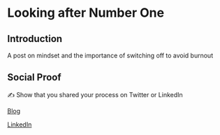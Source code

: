 # Looking after Number One

## Introduction

A post on mindset and the importance of switching off to avoid burnout

## Social Proof

✍️ Show that you shared your process on Twitter or LinkedIn

[Blog](https://michaeldurkan.com/2021/11/16/100daysofcloud-day22-lookingafternumberone/)

[LinkedIn](https://www.linkedin.com/posts/michael-durkan-1a72a759_100-days-of-cloud-day-22-looking-after-activity-6859267543937417216-ZGJM)
